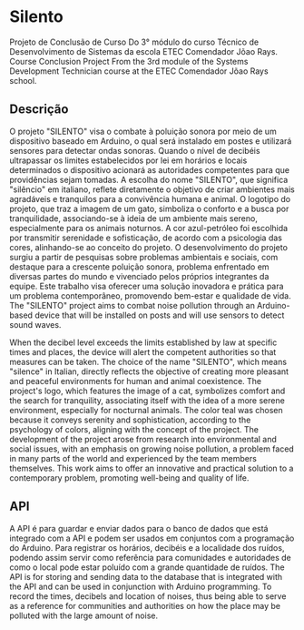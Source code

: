 ﻿# Silento

Projeto de Conclusão de Curso Do 3° módulo do curso Técnico de Desenvolvimento de Sistemas da escola ETEC Comendador Jõao Rays.
Course Conclusion Project From the 3rd module of the Systems Development Technician course at the ETEC Comendador Jõao Rays school.


## Descrição

O projeto "SILENTO" visa o combate à poluição sonora por meio de um dispositivo baseado em Arduino, o qual será instalado em postes e utilizará sensores para detectar ondas sonoras.
Quando o nível de decibéis ultrapassar os limites estabelecidos por lei em horários e locais determinados o dispositivo acionará as autoridades competentes para que providências sejam tomadas. 
A escolha do nome "SILENTO", que significa "silêncio" em italiano, reflete diretamente o objetivo de criar ambientes mais agradáveis e tranquilos para a convivência humana e animal. 
O logotipo do projeto, que traz a imagem de um gato, simboliza o conforto e a busca por tranquilidade, associando-se à ideia de um ambiente mais sereno, especialmente para os animais noturnos. 
A cor azul-petróleo foi escolhida por transmitir serenidade e sofisticação, de acordo com a psicologia das cores, alinhando-se ao conceito do projeto. 
O desenvolvimento do projeto surgiu a partir de pesquisas sobre problemas ambientais e sociais, com destaque para a crescente poluição sonora, problema enfrentado em diversas partes do mundo e vivenciado pelos próprios integrantes da equipe. 
Este trabalho visa oferecer uma solução inovadora e prática para um problema contemporâneo, promovendo bem-estar e qualidade de vida.
The "SILENTO" project aims to combat noise pollution through an Arduino-based device that will be installed on posts and will use sensors to detect sound waves.

When the decibel level exceeds the limits established by law at specific times and places, the device will alert the competent authorities so that measures can be taken.
The choice of the name "SILENTO", which means "silence" in Italian, directly reflects the objective of creating more pleasant and peaceful environments for human and animal coexistence.
The project's logo, which features the image of a cat, symbolizes comfort and the search for tranquility, associating itself with the idea of ​​a more serene environment, especially for nocturnal animals.
The color teal was chosen because it conveys serenity and sophistication, according to the psychology of colors, aligning with the concept of the project.
The development of the project arose from research into environmental and social issues, with an emphasis on growing noise pollution, a problem faced in many parts of the world and experienced by the team members themselves.
This work aims to offer an innovative and practical solution to a contemporary problem, promoting well-being and quality of life.

## API

A API é para guardar e enviar dados para o banco de dados que está integrado com a API e podem ser usados em conjuntos com a programação do Arduino.
Para registrar os horários, decibéis e a localidade dos ruídos, podendo assim servir como referência para comunidades e autoridades de como o local pode estar poluído com a grande quantidade de ruídos.
The API is for storing and sending data to the database that is integrated with the API and can be used in conjunction with Arduino programming.
To record the times, decibels and location of noises, thus being able to serve as a reference for communities and authorities on how the place may be polluted with the large amount of noise.